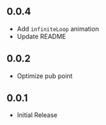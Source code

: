 ## 0.0.4

* Add `infiniteLoop` animation
* Update README

## 0.0.2

* Optimize pub point

## 0.0.1

* Initial Release
